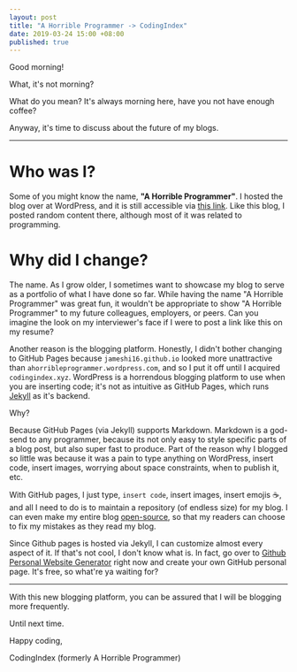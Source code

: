 ```yaml
---
layout: post
title: "A Horrible Programmer -> CodingIndex"
date: 2019-03-24 15:00 +08:00
published: true
---
```


Good morning!

What, it's not morning?

What do you mean? It's always morning here, have you not have enough coffee?

Anyway, it's time to discuss about the future of my blogs.

---

# Who was I?
Some of you might know the name, **"A Horrible Programmer"**. I hosted the blog over at WordPress, and it is still accessible via [this link](http://oldblog.codingindex.xyz). Like this blog, I posted random content there, although most of it was related to programming.

# Why did I change?
The name. As I grow older, I sometimes want to showcase my blog to serve as a portfolio of what I have done so far. While having the name "A Horrible Programmer" was great fun, it wouldn't be appropriate to show "A Horrible Programmer" to my future colleagues, employers, or peers. Can you imagine the look on my interviewer's face if I were to post a link like this on my resume?

Another reason is the blogging platform. Honestly, I didn't bother changing to GitHub Pages because `jameshi16.github.io` looked more unattractive than `ahorribleprogrammer.wordpress.com`, and so I put it off until I acquired `codingindex.xyz`. WordPress is a horrendous blogging platform to use when you are inserting code; it's not as intuitive as GitHub Pages, which runs [Jekyll](https://jekyllrb.com/) as it's backend.

Why?

Because GitHub Pages (via Jekyll) supports Markdown. Markdown is a god-send to any programmer, because its not only easy to style specific parts of a blog post, but also super fast to produce. Part of the reason why I blogged so little was because it was a pain to type anything on WordPress, insert code, insert images, worrying about space constraints, when to publish it, etc.

With GitHub pages, I just type, `insert code`, insert images, insert emojis :coffee:, and all I need to do is to maintain a repository (of endless size) for my blog. I can even make my entire blog [open-source](https://github.com/jameshi16/personal-website), so that my readers can choose to fix my mistakes as they read my blog.

Since Github pages is hosted via Jekyll, I can customize almost every aspect of it. If that's not cool, I don't know what is. In fact, go over to [Github Personal Website Generator](https://github.dev/) right now and create your own GitHub personal page. It's free, so what're ya waiting for?

---

With this new blogging platform, you can be assured that I will be blogging more frequently.

Until next time.

Happy coding,

CodingIndex (formerly A Horrible Programmer)
